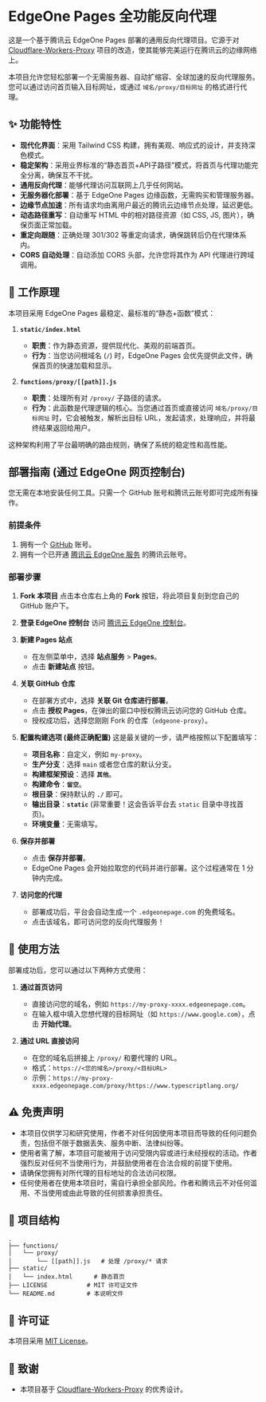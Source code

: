 # EdgeOne Pages 全功能反向代理

这是一个基于腾讯云 EdgeOne Pages 部署的通用反向代理项目。它源于对 [Cloudflare-Workers-Proxy](https://github.com/ymyuuu/Cloudflare-Workers-Proxy) 项目的改造，使其能够完美运行在腾讯云的边缘网络上。

本项目允许您轻松部署一个无需服务器、自动扩缩容、全球加速的反向代理服务。您可以通过访问首页输入目标网址，或通过 `域名/proxy/目标网址` 的格式进行代理。

## ✨ 功能特性

- **现代化界面**：采用 Tailwind CSS 构建，拥有美观、响应式的设计，并支持深色模式。
- **稳定架构**：采用业界标准的“静态首页+API子路径”模式，将首页与代理功能完全分离，确保互不干扰。
- **通用反向代理**：能够代理访问互联网上几乎任何网站。
- **无服务器化部署**：基于 EdgeOne Pages 边缘函数，无需购买和管理服务器。
- **边缘节点加速**：所有请求均由离用户最近的腾讯云边缘节点处理，延迟更低。
- **动态路径重写**：自动重写 HTML 中的相对路径资源（如 CSS, JS, 图片），确保页面正常加载。
- **重定向跟随**：正确处理 301/302 等重定向请求，确保跳转后仍在代理体系内。
- **CORS 自动处理**：自动添加 CORS 头部，允许您将其作为 API 代理进行跨域调用。

## 🚀 工作原理

本项目采用 EdgeOne Pages 最稳定、最标准的“静态+函数”模式：

1.  **`static/index.html`**
    - **职责**：作为静态资源，提供现代化、美观的前端首页。
    - **行为**：当您访问根域名 (`/`) 时，EdgeOne Pages 会优先提供此文件，确保首页的快速加载和显示。

2.  **`functions/proxy/[[path]].js`**
    - **职责**：处理所有对 `/proxy/` 子路径的请求。
    - **行为**：此函数是代理逻辑的核心。当您通过首页或直接访问 `域名/proxy/目标网址` 时，它会被触发，解析出目标 URL，发起请求，处理响应，并将最终结果返回给用户。

这种架构利用了平台最明确的路由规则，确保了系统的稳定性和高性能。

## 部署指南 (通过 EdgeOne 网页控制台)

您无需在本地安装任何工具。只需一个 GitHub 账号和腾讯云账号即可完成所有操作。

### 前提条件

1.  拥有一个 [GitHub](https://github.com/) 账号。
2.  拥有一个已开通 [腾讯云 EdgeOne 服务](https://cloud.tencent.com/product/edgeone) 的腾讯云账号。

### 部署步骤

1.  **Fork 本项目**
    点击本仓库右上角的 **Fork** 按钮，将此项目复刻到您自己的 GitHub 账户下。

2.  **登录 EdgeOne 控制台**
    访问 [腾讯云 EdgeOne 控制台](https://console.cloud.tencent.com/edgeone)。

3.  **新建 Pages 站点**
    - 在左侧菜单中，选择 **站点服务** > **Pages**。
    - 点击 **新建站点** 按钮。

4.  **关联 GitHub 仓库**
    - 在部署方式中，选择 **关联 Git 仓库进行部署**。
    - 点击 **授权 Pages**，在弹出的窗口中授权腾讯云访问您的 GitHub 仓库。
    - 授权成功后，选择您刚刚 Fork 的仓库（`edgeone-proxy`）。

5.  **配置构建选项 (最终正确配置)**
    这是最关键的一步，请严格按照以下配置填写：
    - **项目名称**：自定义，例如 `my-proxy`。
    - **生产分支**：选择 `main` 或者您仓库的默认分支。
    - **构建框架预设**：选择 **`其他`**。
    - **构建命令**：**`留空`**。
    - **根目录**：保持默认的 **`./`** 即可。
    - **输出目录**：**`static`** (非常重要！这会告诉平台去 `static` 目录中寻找首页)。
    - **环境变量**：无需填写。

6.  **保存并部署**
    - 点击 **保存并部署**。
    - EdgeOne Pages 会开始拉取您的代码并进行部署。这个过程通常在 1 分钟内完成。

7.  **访问您的代理**
    - 部署成功后，平台会自动生成一个 `.edgeonepage.com` 的免费域名。
    - 点击该域名，即可访问您的反向代理服务！

## 🔧 使用方法

部署成功后，您可以通过以下两种方式使用：

1.  **通过首页访问**
    - 直接访问您的域名，例如 `https://my-proxy-xxxx.edgeonepage.com`。
    - 在输入框中填入您想代理的目标网址（如 `https://www.google.com`），点击 **开始代理**。

2.  **通过 URL 直接访问**
    - 在您的域名后拼接上 `/proxy/` 和要代理的 URL。
    - 格式：`https://<您的域名>/proxy/<目标URL>`
    - 示例：`https://my-proxy-xxxx.edgeonepage.com/proxy/https://www.typescriptlang.org/`

## ⚠️ 免责声明

- 本项目仅供学习和研究使用，作者不对任何因使用本项目而导致的任何问题负责，包括但不限于数据丢失、服务中断、法律纠纷等。
- 使用者需了解，本项目可能被用于访问受限内容或进行未经授权的活动。作者强烈反对任何不当使用行为，并鼓励使用者在合法合规的前提下使用。
- 请确保您拥有对所代理的目标地址的合法访问权限。
- 任何使用者在使用本项目时，需自行承担全部风险。作者和腾讯云不对任何滥用、不当使用或由此导致的任何损害承担责任。

## 📁 项目结构

```
.
├── functions/
│   └── proxy/
│       └── [[path]].js   # 处理 /proxy/* 请求
├── static/
│   └── index.html      # 静态首页
├── LICENSE           # MIT 许可证文件
└── README.md         # 本说明文件
```

## 📄 许可证

本项目采用 [MIT License](./LICENSE)。

## 🙏 致谢

- 本项目基于 [Cloudflare-Workers-Proxy](https://github.com/ymyuuu/Cloudflare-Workers-Proxy) 的优秀设计。